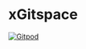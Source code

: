 # xGitspace
[![Gitpod](https://gitpod.io/button/open-in-gitpod.svg)](https://gitpod.io/#https://github.com/ShubhamShedge/xGitspace)

